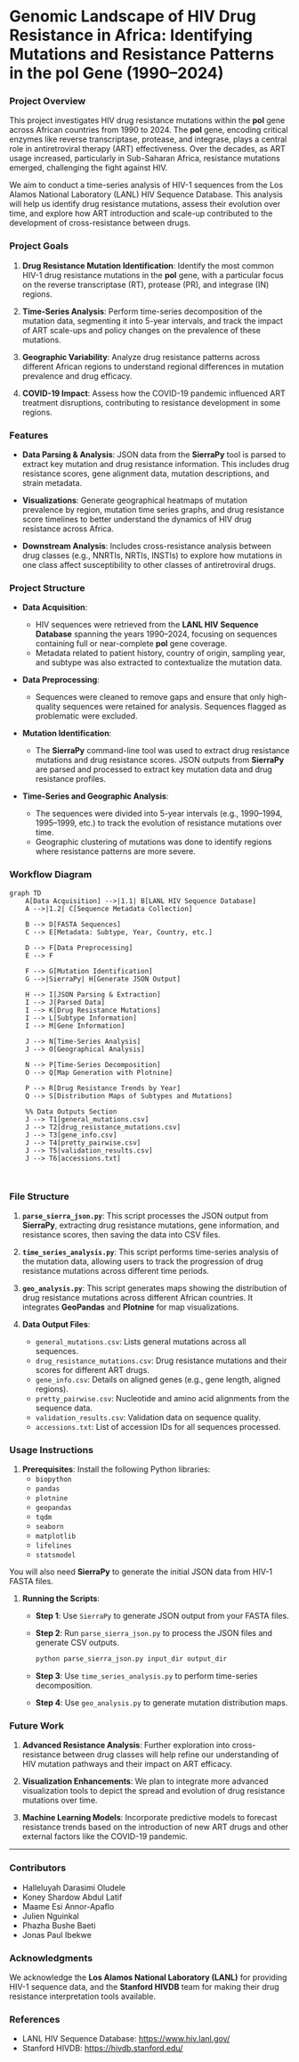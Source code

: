 Genomic Landscape of HIV Drug Resistance in Africa: Identifying Mutations and Resistance Patterns in the **pol** Gene (1990–2024)
=================================================================================================================================

### **Project Overview**

This project investigates HIV drug resistance mutations within the **pol** gene across African countries from 1990 to 2024. The **pol** gene, encoding critical enzymes like reverse transcriptase, protease, and integrase, plays a central role in antiretroviral therapy (ART) effectiveness. Over the decades, as ART usage increased, particularly in Sub-Saharan Africa, resistance mutations emerged, challenging the fight against HIV.

We aim to conduct a time-series analysis of HIV-1 sequences from the Los Alamos National Laboratory (LANL) HIV Sequence Database. This analysis will help us identify drug resistance mutations, assess their evolution over time, and explore how ART introduction and scale-up contributed to the development of cross-resistance between drugs.

### **Project Goals**

1.	**Drug Resistance Mutation Identification**: Identify the most common HIV-1 drug resistance mutations in the **pol** gene, with a particular focus on the reverse transcriptase (RT), protease (PR), and integrase (IN) regions.

2.	**Time-Series Analysis**: Perform time-series decomposition of the mutation data, segmenting it into 5-year intervals, and track the impact of ART scale-ups and policy changes on the prevalence of these mutations.

3.	**Geographic Variability**: Analyze drug resistance patterns across different African regions to understand regional differences in mutation prevalence and drug efficacy.

4.	**COVID-19 Impact**: Assess how the COVID-19 pandemic influenced ART treatment disruptions, contributing to resistance development in some regions.

### **Features**

-	**Data Parsing & Analysis**: JSON data from the **SierraPy** tool is parsed to extract key mutation and drug resistance information. This includes drug resistance scores, gene alignment data, mutation descriptions, and strain metadata.

-	**Visualizations**: Generate geographical heatmaps of mutation prevalence by region, mutation time series graphs, and drug resistance score timelines to better understand the dynamics of HIV drug resistance across Africa.

-	**Downstream Analysis**: Includes cross-resistance analysis between drug classes (e.g., NNRTIs, NRTIs, INSTIs) to explore how mutations in one class affect susceptibility to other classes of antiretroviral drugs.

### **Project Structure**

-	**Data Acquisition**:

	-	HIV sequences were retrieved from the **LANL HIV Sequence Database** spanning the years 1990–2024, focusing on sequences containing full or near-complete **pol** gene coverage.
	-	Metadata related to patient history, country of origin, sampling year, and subtype was also extracted to contextualize the mutation data.

-	**Data Preprocessing**:

	-	Sequences were cleaned to remove gaps and ensure that only high-quality sequences were retained for analysis. Sequences flagged as problematic were excluded.  

-	**Mutation Identification**:

	-	The **SierraPy** command-line tool was used to extract drug resistance mutations and drug resistance scores. JSON outputs from **SierraPy** are parsed and processed to extract key mutation data and drug resistance profiles.

-	**Time-Series and Geographic Analysis**:

	-	The sequences were divided into 5-year intervals (e.g., 1990–1994, 1995–1999, etc.) to track the evolution of resistance mutations over time.
	-	Geographic clustering of mutations was done to identify regions where resistance patterns are more severe.

### **Workflow Diagram**

```mermaid
graph TD
    A[Data Acquisition] -->|1.1| B[LANL HIV Sequence Database]
    A -->|1.2| C[Sequence Metadata Collection]

    B --> D[FASTA Sequences]
    C --> E[Metadata: Subtype, Year, Country, etc.]

    D --> F[Data Preprocessing]
    E --> F

    F --> G[Mutation Identification]
    G -->|SierraPy| H[Generate JSON Output]

    H --> I[JSON Parsing & Extraction]
    I --> J[Parsed Data]
    I --> K[Drug Resistance Mutations]
    I --> L[Subtype Information]
    I --> M[Gene Information]
    
    J --> N[Time-Series Analysis]
    J --> O[Geographical Analysis]
    
    N --> P[Time-Series Decomposition]
    O --> Q[Map Generation with Plotnine]
    
    P --> R[Drug Resistance Trends by Year]
    Q --> S[Distribution Maps of Subtypes and Mutations]
    
    %% Data Outputs Section
    J --> T1[general_mutations.csv]
    J --> T2[drug_resistance_mutations.csv]
    J --> T3[gene_info.csv]
    J --> T4[pretty_pairwise.csv]
    J --> T5[validation_results.csv]
    J --> T6[accessions.txt]

  
```

### **File Structure**

1.	**`parse_sierra_json.py`**: This script processes the JSON output from **SierraPy**, extracting drug resistance mutations, gene information, and resistance scores, then saving the data into CSV files.

2.	**`time_series_analysis.py`**: This script performs time-series analysis of the mutation data, allowing users to track the progression of drug resistance mutations across different time periods.

3.	**`geo_analysis.py`**: This script generates maps showing the distribution of drug resistance mutations across different African countries. It integrates **GeoPandas** and **Plotnine** for map visualizations.

4.	**Data Output Files**:

	-	`general_mutations.csv`: Lists general mutations across all sequences.
	-	`drug_resistance_mutations.csv`: Drug resistance mutations and their scores for different ART drugs.
	-	`gene_info.csv`: Details on aligned genes (e.g., gene length, aligned regions).
	-	`pretty_pairwise.csv`: Nucleotide and amino acid alignments from the sequence data.
	-	`validation_results.csv`: Validation data on sequence quality.
	-	`accessions.txt`: List of accession IDs for all sequences processed.

### **Usage Instructions**

1.	**Prerequisites**: Install the following Python libraries:
	-	`biopython`
	-	`pandas`
	-	`plotnine`
	-	`geopandas`
	-	`tqdm`
	-	`seaborn`
	-	`matplotlib`
	-	`lifelines`
	-	`statsmodel`

You will also need **SierraPy** to generate the initial JSON data from HIV-1 FASTA files.

1.	**Running the Scripts**:

	-	**Step 1**: Use `SierraPy` to generate JSON output from your FASTA files.
	-	**Step 2**: Run `parse_sierra_json.py` to process the JSON files and generate CSV outputs.

		```bash
		python parse_sierra_json.py input_dir output_dir
		```

	-	**Step 3**: Use `time_series_analysis.py` to perform time-series decomposition.

	-	**Step 4**: Use `geo_analysis.py` to generate mutation distribution maps.

### **Future Work**

1.	**Advanced Resistance Analysis**: Further exploration into cross-resistance between drug classes will help refine our understanding of HIV mutation pathways and their impact on ART efficacy.

2.	**Visualization Enhancements**: We plan to integrate more advanced visualization tools to depict the spread and evolution of drug resistance mutations over time.

3.	**Machine Learning Models**: Incorporate predictive models to forecast resistance trends based on the introduction of new ART drugs and other external factors like the COVID-19 pandemic.

---

### **Contributors**

-	Halleluyah Darasimi Oludele
-	Koney Shardow Abdul Latif
-	Maame Esi Annor-Apaflo
-	Julien Nguinkal
-	Phazha Bushe Baeti
-	Jonas Paul Ibekwe

### **Acknowledgments**

We acknowledge the **Los Alamos National Laboratory (LANL)** for providing HIV-1 sequence data, and the **Stanford HIVDB** team for making their drug resistance interpretation tools available.

### **References**

-	LANL HIV Sequence Database: https://www.hiv.lanl.gov/
-	Stanford HIVDB: https://hivdb.stanford.edu/  
